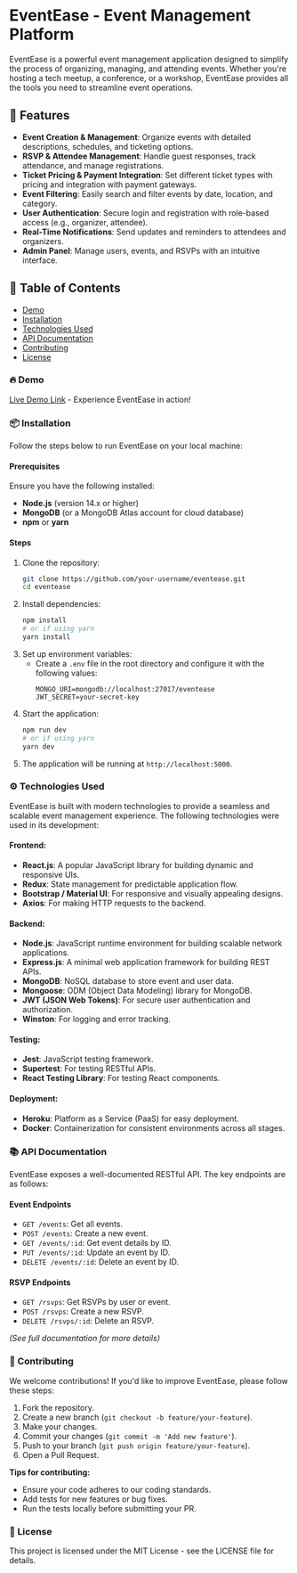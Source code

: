 # EventEase - Event Management Platform

EventEase is a powerful event management application designed to simplify the process of organizing, managing, and attending events. Whether you're hosting a tech meetup, a conference, or a workshop, EventEase provides all the tools you need to streamline event operations.

## 🚀 Features

- **Event Creation & Management**: Organize events with detailed descriptions, schedules, and ticketing options.
- **RSVP & Attendee Management**: Handle guest responses, track attendance, and manage registrations.
- **Ticket Pricing & Payment Integration**: Set different ticket types with pricing and integration with payment gateways.
- **Event Filtering**: Easily search and filter events by date, location, and category.
- **User Authentication**: Secure login and registration with role-based access (e.g., organizer, attendee).
- **Real-Time Notifications**: Send updates and reminders to attendees and organizers.
- **Admin Panel**: Manage users, events, and RSVPs with an intuitive interface.

## 📌 Table of Contents
- [Demo](#demo)
- [Installation](#installation)
- [Technologies Used](#technologies-used)
- [API Documentation](#api-documentation)
- [Contributing](#contributing)
- [License](#license)

### 🔥 Demo

[Live Demo Link](#) - Experience EventEase in action!

### 📦 Installation

Follow the steps below to run EventEase on your local machine:

#### Prerequisites
Ensure you have the following installed:
- **Node.js** (version 14.x or higher)
- **MongoDB** (or a MongoDB Atlas account for cloud database)
- **npm** or **yarn**

#### Steps

1. Clone the repository:
    ```bash
    git clone https://github.com/your-username/eventease.git
    cd eventease
    ```
2. Install dependencies:
    ```bash
    npm install
    # or if using yarn
    yarn install
    ```
3. Set up environment variables:
    - Create a `.env` file in the root directory and configure it with the following values:
      ```env
      MONGO_URI=mongodb://localhost:27017/eventease
      JWT_SECRET=your-secret-key
      ```
4. Start the application:
    ```bash
    npm run dev
    # or if using yarn
    yarn dev
    ```
5. The application will be running at `http://localhost:5000`.

### ⚙️ Technologies Used

EventEase is built with modern technologies to provide a seamless and scalable event management experience. The following technologies were used in its development:

#### Frontend:
- **React.js**: A popular JavaScript library for building dynamic and responsive UIs.
- **Redux**: State management for predictable application flow.
- **Bootstrap / Material UI**: For responsive and visually appealing designs.
- **Axios**: For making HTTP requests to the backend.

#### Backend:
- **Node.js**: JavaScript runtime environment for building scalable network applications.
- **Express.js**: A minimal web application framework for building REST APIs.
- **MongoDB**: NoSQL database to store event and user data.
- **Mongoose**: ODM (Object Data Modeling) library for MongoDB.
- **JWT (JSON Web Tokens)**: For secure user authentication and authorization.
- **Winston**: For logging and error tracking.

#### Testing:
- **Jest**: JavaScript testing framework.
- **Supertest**: For testing RESTful APIs.
- **React Testing Library**: For testing React components.

#### Deployment:
- **Heroku**: Platform as a Service (PaaS) for easy deployment.
- **Docker**: Containerization for consistent environments across all stages.

### 📚 API Documentation

EventEase exposes a well-documented RESTful API. The key endpoints are as follows:

#### Event Endpoints
- `GET /events`: Get all events.
- `POST /events`: Create a new event.
- `GET /events/:id`: Get event details by ID.
- `PUT /events/:id`: Update an event by ID.
- `DELETE /events/:id`: Delete an event by ID.

#### RSVP Endpoints
- `GET /rsvps`: Get RSVPs by user or event.
- `POST /rsvps`: Create a new RSVP.
- `DELETE /rsvps/:id`: Delete an RSVP.

*(See full documentation for more details)*

### 🤝 Contributing

We welcome contributions! If you'd like to improve EventEase, please follow these steps:

1. Fork the repository.
2. Create a new branch (`git checkout -b feature/your-feature`).
3. Make your changes.
4. Commit your changes (`git commit -m 'Add new feature'`).
5. Push to your branch (`git push origin feature/your-feature`).
6. Open a Pull Request.

**Tips for contributing:**
- Ensure your code adheres to our coding standards.
- Add tests for new features or bug fixes.
- Run the tests locally before submitting your PR.

### 📄 License

This project is licensed under the MIT License - see the LICENSE file for details.
